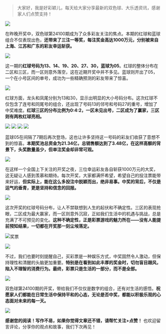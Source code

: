 > 大家好，我是好彩颖儿，每天给大家分享最新的双色球、大乐透资讯，感谢家人们点赞支持！

![](https://cdn.jsdelivr.net/gh/wangwenjie1314/PicCDN/2024-8-30/1724980072103-image.png)

在昨晚开奖中，双色球第24100期成为了众多彩友关注的焦点。本期的红球和蓝球组合不仅表现出色，**还带来了三注一等奖，每注奖金高达1000万元，分别被来自上海、江苏和广东的彩友幸运斩获。**


![](https://cdn.jsdelivr.net/gh/wangwenjie1314/PicCDN/2024-8-30/1724980306751-image.png)


这一期的**红球号码为13、14、19、20、27、30，蓝球为05**。红球的整体分布在二区和三区，而一区则意外落空，这在近期开奖中并不多见。蓝球则开出了05，一个在小号区间的单号，成功为一些精确预测的彩友带来了惊喜。


![](https://cdn.jsdelivr.net/gh/wangwenjie1314/PicCDN/2024-8-30/1724980364514-image.png)


红球方面，龙头和凤尾分别为13和30，显示出明显的大小号码分布。这次红球不仅包含了连号和同尾号的组合，还出现了号码13的邻号和号码27的重号，增加了中奖难度。**红球三区的分布比例为0:4:2，一区未见出号，二区成为了赢家，三区则有两枚红球亮相。**


![](https://cdn.jsdelivr.net/gh/wangwenjie1314/PicCDN/2024-8-30/1724980320540-image.png)
![](https://cdn.jsdelivr.net/gh/wangwenjie1314/PicCDN/2024-8-30/1724980328708-image.png)
![](https://cdn.jsdelivr.net/gh/wangwenjie1314/PicCDN/2024-8-30/1724980335468-image.png)
![](https://cdn.jsdelivr.net/gh/wangwenjie1314/PicCDN/2024-8-30/1724980346778-image.png)


蓝球05在间隔了7期后再次登场，这也让许多坚持这一号码的彩友们收获了意想不到的惊喜。**本期奖池总资金为21.34亿，总销售额达到了3.48亿，在这样高额的背景下，头奖数量虽少，但单注奖金却非常可观。**


![](https://cdn.jsdelivr.net/gh/wangwenjie1314/PicCDN/2024-8-30/1724980388380-image.png)


在这样一个全国上下关注的开奖之夜，三位幸运彩友各自斩获1000万元的大奖，这无疑让人感到羡慕和期待。每次开奖，大家都满怀希望，希望自己的投注票能带来好运，**但实际上，能在这么多投注中脱颖而出，绝非易事。中奖的背后，不仅是运气的垂青，更是坚持和信念的回报。**


![](https://cdn.jsdelivr.net/gh/wangwenjie1314/PicCDN/2024-8-30/1724980406461-image.png)


这次开奖的红球号码分布，让人不禁联想到人生的起伏和不确定性。三区的表现抢眼，二区成为最大赢家，而一区则意外沉寂，正如我们生活中的机遇与挑战，总是充满了不可预见的变化。**这种不确定性，正是彩票游戏的魅力所在——没有人能提前预知结果，一切都在开奖那一刻尘埃落定。**


![奖票](https://cdn.jsdelivr.net/gh/wangwenjie1314/PicCDN/2024-8-30/1724980509252-image.png)

![](https://cdn.jsdelivr.net/gh/wangwenjie1314/PicCDN/2024-8-30/1724980457427-image.png)


不过，我们也要时刻提醒自己，买彩票是一种娱乐方式，中奖固然令人激动，但保持理性和清醒的头脑更加重要。**特别是在看到如此丰厚的奖金时，切勿盲目跟风，陷入不理智的消费行为。最终，彩票只是生活的一部分，而不是全部。**


![](https://cdn.jsdelivr.net/gh/wangwenjie1314/PicCDN/2024-8-30/1724980495092-image.png)



双色球第24100期的开奖，带给我们不仅仅是数字的组合，还有对生活的感悟。**祝愿家人们都能在日常生活中保持平和的心态，无论是否中奖，都能以积极乐观的心态面对未来的每一天。**

![](https://cdn.jsdelivr.net/gh/wangwenjie1314/PicCDN/2024-7-22/1721618470457-image.png)


**感谢您的阅读！写作不易，如果你觉得文章还不错，请帮忙关注+点赞！** 也欢迎留言评论，分享你的观点和故事，我们下次再见！



